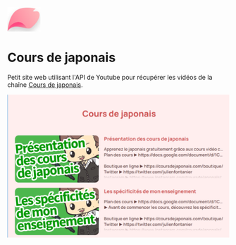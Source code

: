 <img width="75px" alt="Logo" src="/assets/logo.png" title="Logo" />

# Cours de japonais

Petit site web utilisant l'API de Youtube pour récupérer les vidéos de la chaîne [Cours de japonais](https://www.youtube.com/channel/UChFfLNTK64xQj7NscGmLLLg).


<img alt="Apercu" src="/assets/preview.png" title="Apercu" />
